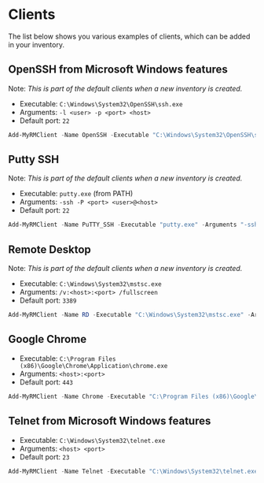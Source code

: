 # Clients

The list below shows you various examples of clients, which can be added in your inventory.

## OpenSSH from Microsoft Windows features

Note: _This is part of the default clients when a new inventory is created._

- Executable: `C:\Windows\System32\OpenSSH\ssh.exe`
- Arguments: `-l <user> -p <port> <host>`
- Default port: `22`

```powershell
Add-MyRMClient -Name OpenSSH -Executable "C:\Windows\System32\OpenSSH\ssh.exe" -Arguments "-l <user> -p <port> <host>" -DefaultPort 22 -Description "OpenSSH (Microsoft Windows feature)"
```

## Putty SSH

Note: _This is part of the default clients when a new inventory is created._

- Executable: `putty.exe` (from PATH)
- Arguments: `-ssh -P <port> <user>@<host>`
- Default port: `22`

```powershell
Add-MyRMClient -Name PuTTY_SSH -Executable "putty.exe" -Arguments "-ssh -P <port> <user>@<host>" -DefaultPort 22 -Description "PuTTY using SSH protocol"
```

## Remote Desktop

Note: _This is part of the default clients when a new inventory is created._

- Executable: `C:\Windows\System32\mstsc.exe`
- Arguments: `/v:<host>:<port> /fullscreen`
- Default port: `3389`

```powershell
Add-MyRMClient -Name RD -Executable "C:\Windows\System32\mstsc.exe" -Arguments "/v:<host>:<port> /fullscreen" -DefaultPort 3389 -Description "Microsoft Remote Desktop"
```

## Google Chrome

- Executable: `C:\Program Files (x86)\Google\Chrome\Application\chrome.exe`
- Arguments: `<host>:<port>`
- Default port: `443`

```powershell
Add-MyRMClient -Name Chrome -Executable "C:\Program Files (x86)\Google\Chrome\Application\chrome.exe" -Arguments "<host>:<port>" -DefaultPort 443 -Description "Google Chrome"
```

## Telnet from Microsoft Windows features

- Executable: `C:\Windows\System32\telnet.exe`
- Arguments: `<host> <port>`
- Default port: `23`

```powershell
Add-MyRMClient -Name Telnet -Executable "C:\Windows\System32\telnet.exe" -Arguments "<host> <port>" -DefaultPort 23 -Description "Telnet (Microsoft Windows feature)"
```
